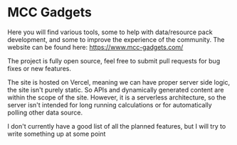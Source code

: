 # MCC Gadgets

Here you will find various tools, some to help with data/resource pack development, and some to improve the experience of the community. The website can be found here: <https://www.mcc-gadgets.com/>

The project is fully open source, feel free to submit pull requests for bug fixes or new features.

The site is hosted on Vercel, meaning we can have proper server side logic, the site isn't purely static. So APIs and dynamically generated content are within the scope of the site. However, it is a serverless architecture, so the server isn't intended for long running calculations or for automatically polling other data source.

I don't currently have a good list of all the planned features, but I will try to write something up at some point
